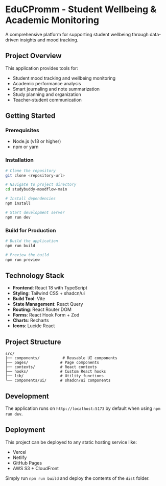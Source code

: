 # EduCPromm - Student Wellbeing & Academic Monitoring

A comprehensive platform for supporting student wellbeing through data-driven insights and mood tracking.

## Project Overview

This application provides tools for:
- Student mood tracking and wellbeing monitoring
- Academic performance analysis
- Smart journaling and note summarization
- Study planning and organization
- Teacher-student communication

## Getting Started

### Prerequisites
- Node.js (v18 or higher)
- npm or yarn

### Installation

```sh
# Clone the repository
git clone <repository-url>

# Navigate to project directory
cd studybuddy-moodflow-main

# Install dependencies
npm install

# Start development server
npm run dev
```

### Build for Production

```sh
# Build the application
npm run build

# Preview the build
npm run preview
```

## Technology Stack

- **Frontend**: React 18 with TypeScript
- **Styling**: Tailwind CSS + shadcn/ui
- **Build Tool**: Vite
- **State Management**: React Query
- **Routing**: React Router DOM
- **Forms**: React Hook Form + Zod
- **Charts**: Recharts
- **Icons**: Lucide React

## Project Structure

```
src/
├── components/          # Reusable UI components
├── pages/              # Page components
├── contexts/           # React contexts
├── hooks/              # Custom React hooks
├── lib/                # Utility functions
└── components/ui/      # shadcn/ui components
```

## Development

The application runs on `http://localhost:5173` by default when using `npm run dev`.

## Deployment

This project can be deployed to any static hosting service like:
- Vercel
- Netlify
- GitHub Pages
- AWS S3 + CloudFront

Simply run `npm run build` and deploy the contents of the `dist` folder.
